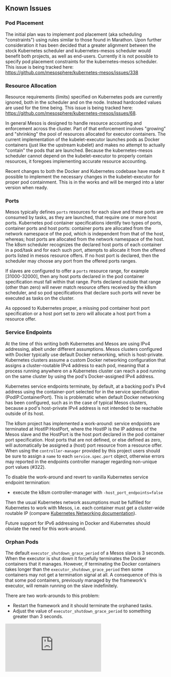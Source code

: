 ## Known Issues

### Pod Placement

The initial plan was to implement pod placement (aka scheduling "constraints") using rules similar to those found in Marathon.
Upon further consideration it has been decided that a greater alignment between the stock Kubernetes scheduler and kubernetes-mesos scheduler would benefit both projects, as well as end-users.
Currently it is not possible to specify pod placement constraints for the kubernetes-mesos scheduler.
This issue is being tracked here: https://github.com/mesosphere/kubernetes-mesos/issues/338

### Resource Allocation

Resource requirements (limits) specified on Kubernetes pods are currently ignored, both in the scheduler and on the node. Instead hardcoded values are used for the time being. This issue is being tracked here: https://github.com/mesosphere/kubernetes-mesos/issues/68.

In general Mesos is designed to handle resource accounting and enforcement across the cluster. Part of that enforcement involves "growing" and "shrinking" the pool of resources allocated for executor containers.
The current implementation of the kubelet-executor launches pods as Docker containers (just like the upstream kubelet) and makes no attempt to actually "contain" the pods that are launched.  Because the kubernetes-mesos scheduler cannot depend on the kubelet-executor to properly contain resources, it foregoes implementing accurate resource accounting.

Recent changes to both the Docker and Kubernetes codebase have made it possible to implement the necessary changes in the kubelet-executor for proper pod containment. This is in the works and will be merged into a later version when ready.

### Ports

Mesos typically defines `ports` resources for each slave and these ports are consumed by tasks, as they are launched, that require one or more host ports.
Kubernetes pod container specifications identify two types of ports, container ports and host ports: 
container ports are allocated from the network namespace of the pod, which is independent from that of the host, whereas;
host ports are allocated from the network namespace of the host.
The k8sm scheduler recognizes the declared host ports of each container in a pod/task and for each such port, attempts to allocate it from the offered ports listed in mesos resource offers.
If no host port is declared, then the scheduler may choose any port from the offered ports ranges.

If slaves are configured to offer a `ports` resource range, for example [31000-32000], then any host ports declared in the pod container specification must fall within that range.
Ports declared outside that range (other than zero) will never match resource offers received by the k8sm scheduler, and so pod specifications that declare such ports will never be executed as tasks on the cluster.

As opposed to Kubernetes proper, a missing pod container host port specification or a host port set to zero will allocate a host port from a resource offer.

### Service Endpoints

At the time of this writing both Kubernetes and Mesos are using IPv4 addressing, albeit under different assumptions.
Mesos clusters configured with Docker typically use default Docker networking, which is host-private.
Kubernetes clusters assume a custom Docker networking configuration that assigns a cluster-routable IPv4 address to each pod, meaning that a process running anywhere on a Kubernetes cluster can reach a pod running on the same cluster by using the pod's Docker-assigned IPv4 address.

Kubernetes service endpoints terminate, by default, at a backing pod's IPv4 address using the container-port selected for in the service specification (PodIP:ContainerPort).
This is problematic when default Docker networking has been configured, such as in the case of typical Mesos clusters, because a pod's host-private IPv4 address is not intended to be reachable outside of its host.

The k8sm project has implemented a work-around: service endpoints are terminated at HostIP:HostPort, where the HostIP is the IP address of the Mesos slave and the HostPort is the host port declared in the pod container port specification.
Host ports that are not defined, or else defined as zero, will automatically be assigned a (host) port resource from a resource offer.
When using the `controller-manager` provided by this project users should be sure to assign a `name` to each `service.spec.port` object, otherwise errors may reported in the endpoints controller manager regarding non-unique port values (#322).

To disable the work-around and revert to vanilla Kubernetes service endpoint termination:

* execute the k8sm controller-manager with `-host_port_endpoints=false`

Then the usual Kubernetes network assumptions must be fulfilled for Kubernetes to work with Mesos, i.e. each container must get a cluster-wide routable IP (compare [Kubernetes Networking documentation](../../../docs/design/networking.md#container-to-container)).

Future support for IPv6 addressing in Docker and Kubernetes should obviate the need for this work-around.

### Orphan Pods

The default `executor_shutdown_grace_period` of a Mesos slave is 3 seconds.
When the executor is shut down it forcefully terminates the Docker containers that it manages.
However, if terminating the Docker containers takes longer than the `executor_shutdown_grace_period` then some containers may not get a termination signal at all.
A consequence of this is that some pod containers, previously managed by the framework's executor, will remain running on the slave indefinitely.

There are two work-arounds to this problem:
* Restart the framework and it should terminate the orphaned tasks.
* Adjust the value of `executor_shutdown_grace_period` to something greater than 3 seconds.


[![Analytics](https://kubernetes-site.appspot.com/UA-36037335-10/GitHub/contrib/mesos/docs/issues.md?pixel)]()
